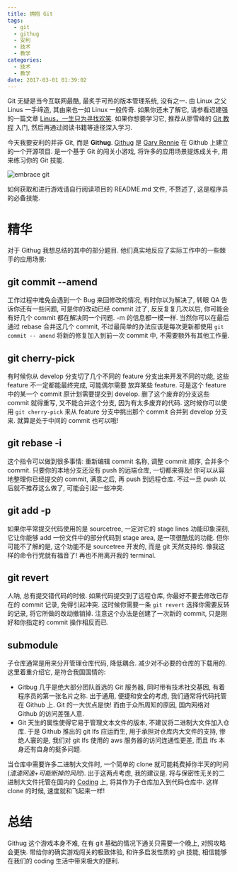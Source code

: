 ```yaml
---
title: 拥抱 Git
tags:
  - git
  - githug
  - 安利
  - 技术
  - 教学
categories:
  - 技术
  - 教学
date: 2017-03-01 01:39:02
---
```



Git 无疑是当今互联网最酷, 最炙手可热的版本管理系统, 没有之一. 由 Linux 之父 Linus 一手缔造, 其由来也一如 Linux 一般传奇. 如果你还未了解它, 请参看迟建强的一篇文章 [Linus，一生只为寻找欢笑](https://zhuanlan.zhihu.com/p/19796979). 如果你想要学习它, 推荐从廖雪峰的 [Git 教程](http://www.liaoxuefeng.com/wiki/0013739516305929606dd18361248578c67b8067c8c017b000) 入门, 然后再通过阅读书籍等途径深入学习.

今天我要安利的并非 Git, 而是 **Githug**. [Githug](https://github.com/Gazler/githug) 是 [Gary Rennie](https://github.com/Gazler) 在 Github 上建立的一个开源项目. 是一个基于 Git 的闯关小游戏, 将许多的应用场景提炼成关卡, 用来练习你的 Git 技能.

<!--more-->
![embrace git](git-home-hero.jpg)

如何获取和进行游戏请自行阅读项目的 README.md 文件, 不赘述了, 这是程序员的必备技能. 

# 精华
对于 Githug 我想总结的其中的部分题目. 他们真实地反应了实际工作中的一些棘手的应用场景:

## git commit --amend
工作过程中难免会遇到一个 Bug 来回修改的情况, 有时你以为解决了, 转眼 QA 告诉你还有一些问题, 可是你的改动已经 commit 过了, 反反复复几次以后, 你可能会有好几个 commit 都在解决同一个问题. -m 的信息都一模一样. 当然你可以在最后通过 rebase 合并这几个 commit, 不过最简单的办法应该是每次更新都使用 `git commit -- amend` 将新的修复加入到前一次 commit 中, 不需要额外有其他工作量.

## git cherry-pick
有时候你从 develop 分支切了几个不同的 feature 分支出来开发不同的功能, 这些 feature 不一定都能最终完成, 可能偶尔需要 放弃某些 feature. 可是这个 feature 中的某一个 commit 原计划需要提交到 develop. 删了这个废弃的分支这些 commit 就得重写, 又不能合并这个分支, 因为有太多废弃的代码. 这时候你可以使用 `git cherry-pick` 来从 feature 分支中挑出那个 commit 合并到 develop 分支来. 就算是处于中间的 commit 也可以哦!

## git rebase -i
这个指令可以做到很多事情: 重新编辑 commit 名称, 调整 commit 顺序, 合并多个 commit. 只要你的本地分支还没有 push 的远端仓库, 一切都来得及! 你可以从容地整理你已经提交的 commit, 满意之后, 再 push 到远程仓库. 不过一旦 push 以后就不推荐这么做了, 可能会引起一些冲突.

## git add -p
如果你平常提交代码使用的是 sourcetree, 一定对它的 stage lines 功能印象深刻, 它让你能够 add 一份文件中的部分代码到 stage area, 是一项很酷炫的功能. 但你可能不了解的是, 这个功能不是 sourcetree 开发的, 而是 git 天然支持的. 像我这样的命令行党就有福音了! 再也不用离开我的 terminal.

## git revert
人呐, 总有提交错代码的时候. 如果代码提交到了远程仓库, 你最好不要去修改已存在的 commit 记录, 免得引起冲突. 这时候你需要一条 `git revert` 选择你需要反转的记录, 将它所做的改动撤销掉. 注意这个办法是创建了一次新的 commit, 只是刚好和你指定的 commit 操作相反而已. 

## submodule
子仓库通常是用来分开管理仓库代码, 降低耦合. 减少对不必要的仓库的下载用的. 这里着重介绍它, 是符合我国国情的: 
- Gitbug 几乎是绝大部分团队首选的 Git 服务器, 同时带有技术社交基因, 有着程序员的第一张名片之称. 出于通用, 便捷和安全的考虑, 我们通常将代码托管在 Github 上. Git 的一大优点是快! 而由于众所周知的原因, 国内网络对 Github 的访问差强人意.
- Git 天生的属性使得它易于管理文本文件的版本, 不建议将二进制大文件加入仓库. 于是 Github 推出的 git lfs 应运而生, 用于承担对仓库内大文件的支持, 惨绝人寰的是, 我们对 git lfs 使用的 aws 服务器的访问连通性更差, 而且 lfs 本身还有自身的挺多问题. 

当仓库中需要许多二进制大文件时, 一个简单的 clone 就可能耗费掉你半天的时间(_渣渣网速+可能断掉的风险_). 出于这两点考虑, 我的建议是. 将与保密性无关的二进制大文件托管在国内的 [Coding](https://coding.net/) 上, 将其作为子仓库加入到代码仓库中. 这样 clone 的时候, 速度就和飞起来一样!

# 总结
Githug 这个游戏本身不难, 在有 git 基础的情况下通关只需要一个晚上, 对照攻略会更快. 带给你的确实游戏闯关的极致体验, 和许多启发性质的 git 技能, 相信能够在我们的 coding 生活中带来极大的便利.
